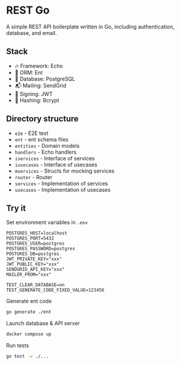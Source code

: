 # REST Go

A simple REST API boilerplate written in Go, including authentication, database, and email.

## Stack

- 🔥 Framework: Echo
- 🔄 ORM: Ent
- 🥫 Database: PostgreSQL
- 📬 Mailing: SendGrid
- 🔑 Signing: JWT
- 🥔 Hashing: Bcrypt

## Directory structure

- `e2e` - E2E test
- `ent` - ent schema files
- `entities` - Domain models
- `handlers` - Echo handlers
- `iservices` - Interface of services
- `iusecases` - Interface of usecases
- `mservices` - Structs for mocking services
- `router` - Router
- `services` - Implementation of services
- `usecases` - Implementation of usecases

## Try it

Set environment variables in `.env`
```
POSTGRES_HOST=localhost
POSTGRES_PORT=5432
POSTGRES_USER=postgres
POSTGRES_PASSWORD=postgres
POSTGRES_DB=postgres
JWT_PRIVATE_KEY="xxx"
JWT_PUBLIC_KEY="xxx"
SENDGRID_API_KEY="xxx"
MAILER_FROM="xxx"

TEST_CLEAR_DATABASE=on
TEST_GENERATE_CODE_FIXED_VALUE=123456
```

Generate ent code
```sh
go generate ./ent
```

Launch database & API server
```sh
docker compose up
```

Run tests
```sh
go test -v ./...
```
